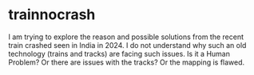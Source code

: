 # trainnocrash
I am trying to explore the reason and possible solutions from the recent train crashed seen in India in 2024.  I do not understand why such an old technology (trains and tracks) are facing such issues. Is it a Human Problem? Or there are issues with the tracks? Or the mapping is flawed.
